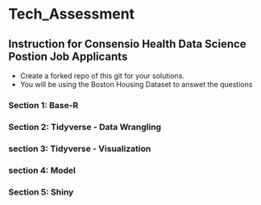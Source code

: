 # Tech_Assessment

## Instruction for Consensio Health Data Science Postion Job Applicants

- Create a forked repo of this git for your solutions.
- You will be using the Boston Housing Dataset to answet the questions


### Section 1:  Base-R


### Section 2: Tidyverse - Data Wrangling


### section 3: Tidyverse - Visualization


### section 4:  Model


### Section 5:   Shiny

